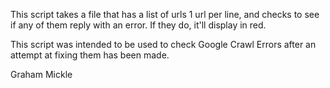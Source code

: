 This script takes a file that has a list of urls
1 url per line, and checks to see if any of them
reply with an error. If they do, it'll display in
red.

This script was intended to be used to check Google
Crawl Errors after an attempt at fixing them has been
made.

Graham Mickle